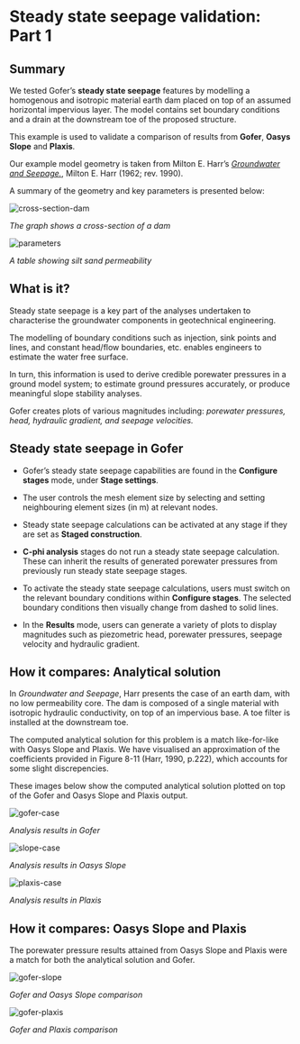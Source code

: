 # Steady state seepage validation: Part 1

## Summary

We tested Gofer’s **steady state seepage** features by modelling a homogenous and isotropic material earth dam placed on top of an assumed horizontal impervious layer. The model contains set boundary conditions and a drain at the downstream toe of the proposed structure.

This example is used to validate a comparison of results from **Gofer**, **Oasys Slope** and **Plaxis**. 

Our example model geometry is taken from Milton E. Harr’s [*Groundwater and Seepage.*](https://www.worldcat.org/title/groundwater-and-seepage/oclc/489956), Milton E. Harr (1962; rev. 1990).

A summary of the geometry and key parameters is presented below: 

![cross-section-dam](https://b2c-templates-arup.s3-eu-west-1.amazonaws.com/gofer/validationImages/Smaller-slide-1-original-sss-validation-model.png)

*The graph shows a cross-section of a dam*

![parameters](https://b2c-templates-arup.s3-eu-west-1.amazonaws.com/gofer/validationImages/smaller-sand-table.png)

*A table showing silt sand permeability*

## What is it?

Steady state seepage is a key part of the analyses undertaken to characterise the groundwater components in geotechnical engineering. 

The modelling of boundary conditions such as injection, sink points and lines, and constant head/flow boundaries, etc. enables engineers to estimate the water free surface. 

In turn, this information is used to derive credible porewater pressures in a ground model system; to estimate ground pressures accurately, or produce meaningful slope stability analyses. 

Gofer creates plots of various magnitudes including: *porewater pressures, head, hydraulic gradient, and seepage velocities.*

## Steady state seepage in Gofer

- Gofer’s steady state seepage capabilities are found in the **Configure stages** mode, under **Stage settings**.

- The user controls the mesh element size by selecting and setting neighbouring element sizes (in m) at relevant nodes. 

- Steady state seepage calculations can be activated at any stage if they are set as **Staged construction**. 

- **C-phi analysis** stages do not run a steady state seepage calculation. These can inherit the results of generated porewater pressures from previously run steady state seepage stages.  

- To activate the steady state seepage calculations, users must switch on the relevant boundary conditions within **Configure stages**. The selected boundary conditions then visually change from dashed to solid lines. 

- In the **Results** mode, users can generate a variety of plots to display magnitudes such as piezometric head, porewater pressures, seepage velocity and hydraulic gradient. 

## How it compares: Analytical solution

In *Groundwater and Seepage*, Harr presents the case of an earth dam, with no low permeability core. The dam is composed of a single material with isotropic hydraulic conductivity, on top of an impervious base. A toe filter is installed at the downstream toe. 

The computed analytical solution for this problem is a match like-for-like with Oasys Slope and Plaxis. We have visualised an approximation of the coefficients provided in Figure 8-11 (Harr, 1990, p.222), which accounts for some slight discrepencies. 

These images below show the computed analytical solution plotted on top of the Gofer and Oasys Slope and Plaxis output.

![gofer-case](https://b2c-templates-arup.s3-eu-west-1.amazonaws.com/gofer/validationImages/Smaller-slide-2-Gofer-case-sss.png)

*Analysis results in Gofer*

![slope-case](https://b2c-templates-arup.s3-eu-west-1.amazonaws.com/gofer/validationImages/Smaller-slide-3-Slope-case-sss.png)

*Analysis results in Oasys Slope*

![plaxis-case](https://b2c-templates-arup.s3-eu-west-1.amazonaws.com/gofer/validationImages/Smaller-slide-4-Plaxis-case-sss.png)

*Analysis results in Plaxis*

## How it compares: Oasys Slope and Plaxis

The porewater pressure results attained from Oasys Slope and Plaxis were a match for both the analytical solution and Gofer. 

![gofer-slope](https://b2c-templates-arup.s3-eu-west-1.amazonaws.com/gofer/validationImages/Smaller-slide-5-Gofer-slope-sss.png)

*Gofer and Oasys Slope comparison*

![gofer-plaxis](https://b2c-templates-arup.s3-eu-west-1.amazonaws.com/gofer/validationImages/Smaller-slide-6-Gofer-plaxis-sss.png)

*Gofer and Plaxis comparison*








